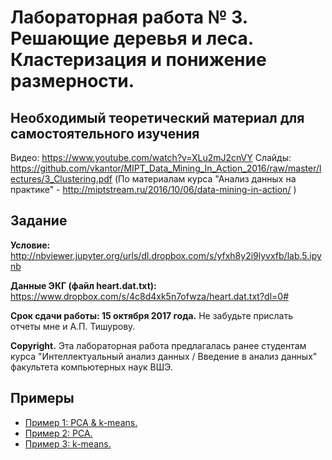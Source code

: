 # Лабораторная работа № 3. Решающие деревья и леса. Кластеризация и понижение размерности.

## Необходимый теоретический материал для самостоятельного изучения

Видео: https://www.youtube.com/watch?v=XLu2mJ2cnVY
Слайды: https://github.com/vkantor/MIPT_Data_Mining_In_Action_2016/raw/master/lectures/3_Clustering.pdf
(По материалам курса "Анализ данных на практике" - http://miptstream.ru/2016/10/06/data-mining-in-action/ )

## Задание

**Условие:** http://nbviewer.jupyter.org/urls/dl.dropbox.com/s/yfxh8y2i9lyvxfb/lab.5.ipynb

**Данные ЭКГ (файл heart.dat.txt):** https://www.dropbox.com/s/4c8d4xk5n7ofwza/heart.dat.txt?dl=0#

**Срок сдачи работы: 15 октября 2017 года.** Не забудьте прислать отчеты мне и А.П. Тишурову.

**Copyright.** Эта лабораторная работа предлагалась ранее студентам курса "Интеллектуальный анализ данных / Введение в анализ данных" факультета компьютерных наук ВШЭ.

## Примеры
* [Пример 1: PCA & k-means.](http://nbviewer.jupyter.org/urls/dl.dropbox.com/s/tacqyjza69d7rbq/sem.14.ipynb)
* [Пример 2: PCA.](http://nbviewer.jupyter.org/github/cs-hse/ML_DM_HSE_minor/blob/master/module2_data_analysis_notebooks/seminar15_16_unsupervised/seminar15_16_part1_PCA.ipynb)
* [Пример 3: k-means.](http://nbviewer.jupyter.org/github/cs-hse/ML_DM_HSE_minor/blob/master/module2_data_analysis_notebooks/seminar15_16_unsupervised/seminar15_16_part3_kmeans.ipynb)
